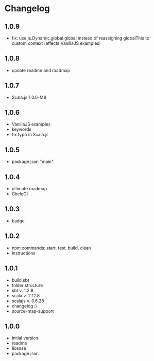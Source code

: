 # Changelog

## 1.0.9
- fix: use js.Dynamic.global.global instead of reassigning globalThis to custom context (affects VanillaJS examples)

## 1.0.8
- update readme and roadmap

## 1.0.7
- Scala.js 1.0.0-M8

## 1.0.6
- VanillaJS examples
- keywords
- fix typo in Scala.js

## 1.0.5
- package.json "main"

## 1.0.4
- ultimate roadmap
- CircleCI

## 1.0.3
- badge

## 1.0.2
- npm commands: start, test, build, clean
- instructions

## 1.0.1
- build.sbt
- folder structure
- sbt v. 1.2.8
- scala v. 2.12.8
- scalajs v. 0.6.28
- changelog :)
- source-map-support 

## 1.0.0
- initial version
- readme
- license
- package.json
